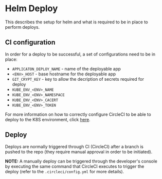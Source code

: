 # Helm Deploy

This describes the setup for helm and what is required to be in place to perform deploys.

## CI configuration

In order for a deploy to be successful, a set of configurations need to be in place:

* `APPLICATON_DEPLOY_NAME` - name of the deployable app
* `<ENV>_HOST` - base hostname for the deployable app
* `GIT_CRYPT_KEY` - key to allow the decription of secrets required for deploy
* `KUBE_ENV_<ENV>_NAME`
* `KUBE_ENV_<ENV>_NAMESPACE`
* `KUBE_ENV_<ENV>_CACERT`
* `KUBE_ENV_<ENV>_TOKEN`

For more information on how to correctly configure CircleCI to be able to deploy to the K8S environment, click [here](https://ministryofjustice.github.io/cloud-platform-user-docs/02-deploying-an-app/004-use-circleci-to-upgrade-app/#add-variables-to-circleci).

## Deploy

Deploys are normally triggered through CI (CircleCI) after a branch is pushed to the repo (they require manual approval in order to be initiated).

**NOTE:** A manually deploy can be triggered through the developer's console by executing the same command that CircleCI executes to trigger the deploy (refer to the `.circleci/config.yml` for more details).
